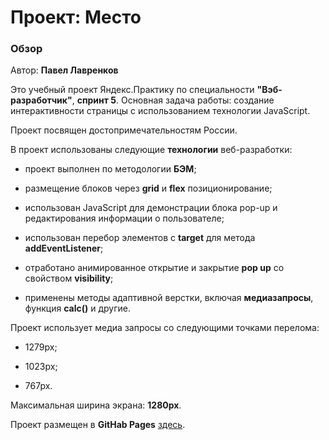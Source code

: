 # Проект: Место

### Обзор

Автор: **Павел Лавренков**

Это учебный проект Яндекс.Практику по специальности **"Вэб-разработчик"**, **спринт 5**. Основная задача работы: создание интерактивности страницы с использованием технологии JavaScript.

Проект посвящен достопримечательностям России.

В проект использованы следующие **технологии** веб-разработки:

* проект выполнен по методологии **БЭМ**;

* размещение блоков через **grid** и **flex** позиционирование;

* использован JavaScript для демонстрации блока pop-up и редактирования информации о пользователе;

* использован перебор элементов с **target** для метода **addEventListener**;

* отработано анимированное открытие и закрытие **pop up** со свойством **visibility**;

* применены методы адаптивной верстки, включая **медиазапросы**, функция **calc()** и другие.

Проект использует медиа запросы со следующими точками перелома:

* 1279px;

* 1023px;

* 767px.

Максимальная ширина экрана: **1280px**.

Проект размещен в **GitHab Pages** [здесь](https://plavrenkov.github.io/mesto/).
